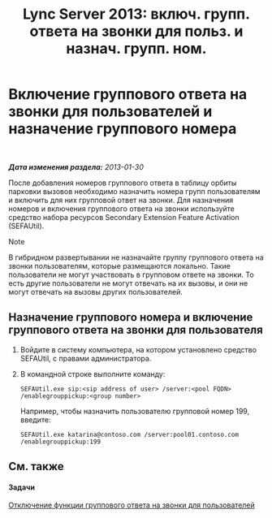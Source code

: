 ﻿---
title: "Lync Server 2013: включ. групп. ответа на звонки для польз. и назнач. групп. ном."
TOCTitle: "Lync Server 2013: включ. групп. ответа на звонки для польз. и назнач. групп. ном."
ms:assetid: c33bb6c2-d43b-4fb6-a0fa-6d82a7b09abe
ms:mtpsurl: https://technet.microsoft.com/ru-ru/library/JJ945650(v=OCS.15)
ms:contentKeyID: 52058331
ms.date: 05/19/2016
mtps_version: v=OCS.15
ms.translationtype: HT
---

# Включение группового ответа на звонки для пользователей и назначение группового номера

 

_**Дата изменения раздела:** 2013-01-30_

После добавления номеров группового ответа в таблицу орбиты парковки вызовов необходимо назначить номера групп пользователям и включить для них групповой ответ на звонки. Для назначения номеров и включения группового ответа на звонки используйте средство набора ресурсов Secondary Extension Feature Activation (SEFAUtil).

> [!NOTE]  
> В гибридном развертывании не назначайте группу группового ответа на звонки пользователям, которые размещаются локально. Такие пользователи не могут участвовать в групповом ответе на звонки. То есть другие пользователи не могут отвечать на их вызовы, и они не могут отвечать на вызовы других пользователей.

## Назначение группового номера и включение группового ответа на звонки для пользователя

1.  Войдите в систему компьютера, на котором установлено средство SEFAUtil, с правами администратора.

2.  В командной строке выполните команду:
    
        SEFAUtil.exe sip:<sip address of user> /server:<pool FQDN> /enablegrouppickup:<group number>
    
    Например, чтобы назначить пользователю групповой номер 199, введите:
    
        SEFAUtil.exe katarina@contoso.com /server:pool01.contoso.com /enablegrouppickup:199 

## См. также

#### Задачи

[Отключение функции группового ответа на звонки для пользователей](lync-server-2013-disable-group-call-pickup-for-users.md)

